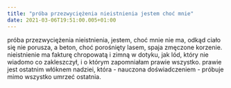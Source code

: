 ```yaml
---
title: "próba przezwyciężenia nieistnienia jestem choć mnie"
date: 2021-03-06T19:51:00.005+01:00
---
```

próba przezwyciężenia nieistnienia, jestem, choć mnie nie ma, odkąd ciało się nie porusza, a beton, choć porośnięty lasem, spaja zmęczone korzenie. nieistnienie ma fakturę chropowatą i zimną w dotyku, jak lód, który nie wiadomo co zakleszczył, i o którym zapomniałam prawie wszystko.  prawie  jest ostatnim włóknem nadziei, która - nauczona doświadczeniem - próbuje mimo wszystko umrzeć ostatnia.
